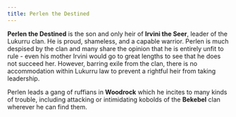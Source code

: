 ```yaml
---
title: Perlen the Destined
---
```


**Perlen the Destined** is the son and only heir of **Irvini the Seer**, leader of the Lukurru clan. He is proud, shameless, and a capable warrior. Perlen is much despised by the clan and many share the opinion that he is entirely unfit to rule - even his mother Irvini would go to great lengths to see that he does not succeed her. However, barring exile from the clan, there is no accommodation within Lukurru law to prevent a rightful heir from taking leadership.

Perlen leads a gang of ruffians in **Woodrock** which he incites to many kinds of trouble, including attacking or intimidating kobolds of the **Bekebel** clan wherever he can find them.
